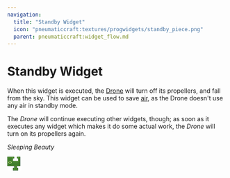 ```yaml
---
navigation:
  title: "Standby Widget"
  icon: "pneumaticcraft:textures/progwidgets/standby_piece.png"
  parent: pneumaticcraft:widget_flow.md
---
```


# Standby Widget

When this widget is executed, the [Drone](../tools/drone.md) will turn off its propellers, and fall from the sky. This widget can be used to save [air](../base_concepts/pressure.md), as the Drone doesn't use any air in standby mode.

The *Drone* will continue executing other widgets, though; as soon as it executes any widget which makes it do some actual work, the *Drone* will turn on its propellers again.

*Sleeping Beauty*

![](standby_piece.png)

